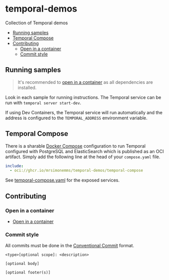 # temporal-demos

Collection of Temporal demos

<!-- toc -->

* [Running samples](#running-samples)
* [Temporal Compose](#temporal-compose)
* [Contributing](#contributing)
  * [Open in a container](#open-in-a-container)
  * [Commit style](#commit-style)

<!-- Regenerate with "pre-commit run -a markdown-toc" -->

<!-- tocstop -->

## Running samples

> It's recommended to [open in a container](https://code.visualstudio.com/docs/devcontainers/containers)
> as all dependencies are installed.

Look in each sample for running instructions. The Temporal service can be run
with `temporal server start-dev`.

If using Dev Containers, the Temporal service will run automatically and the
address is configured to the `TEMPORAL_ADDRESS` environment variable.

## Temporal Compose

There is a sharable [Docker Compose](https://docs.docker.com/compose) configuration
to run Temporal configured with PostgreSQL and ElasticSearch which is published
as an OCI artifact. Simply add the following line at the head of your
`compose.yaml` file.

```yaml
include:
  - oci://ghcr.io/mrsimonemms/temporal-demos/temporal-compose
```

See [temporal-compose.yaml](./temporal-compose.yaml) for the exposed services.

## Contributing

### Open in a container

* [Open in a container](https://code.visualstudio.com/docs/devcontainers/containers)

### Commit style

All commits must be done in the [Conventional Commit](https://www.conventionalcommits.org)
format.

```git
<type>[optional scope]: <description>

[optional body]

[optional footer(s)]
```
